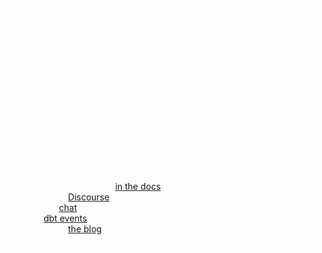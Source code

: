 <div style="background-image: url(https://helios-i.mashable.com/imagery/articles/04i1KeWXNed98aQakEZjeOs/hero-image.fill.size_1248x702.v1623362896.jpg); color: white; margin: -45px; padding: 45px">

Welcome to your Holistics project hah! 

edit something => my commit here => merge request 
for demoing purpose.

my first external git commit


### Using the starter project

Try running the following commands:
- holistics runX
- holistics test
- holistics compile


### Resources:
- Learn more about dbt [in the docs](https://docs.getdbt.com/docs/introduction)
- Check out [Discourse](https://discourse.getdbt.com/) for commonly asked questions and answers
- Join the [chat](http://slack.getdbt.com/) on Slack for live discussions and support
- Find [dbt events](https://events.getdbt.com) near you
- Check out [the blog](https://blog.getdbt.com/) for the latest news on dbt's development and best practices 1

</div>